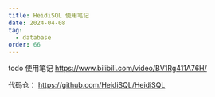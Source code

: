 ```yaml
---
title: HeidiSQL 使用笔记
date: 2024-04-08
tag:
  - database
order: 66
---
```


todo 使用笔记
https://www.bilibili.com/video/BV1Rg411A76H/

代码仓：
<https://github.com/HeidiSQL/HeidiSQL>
